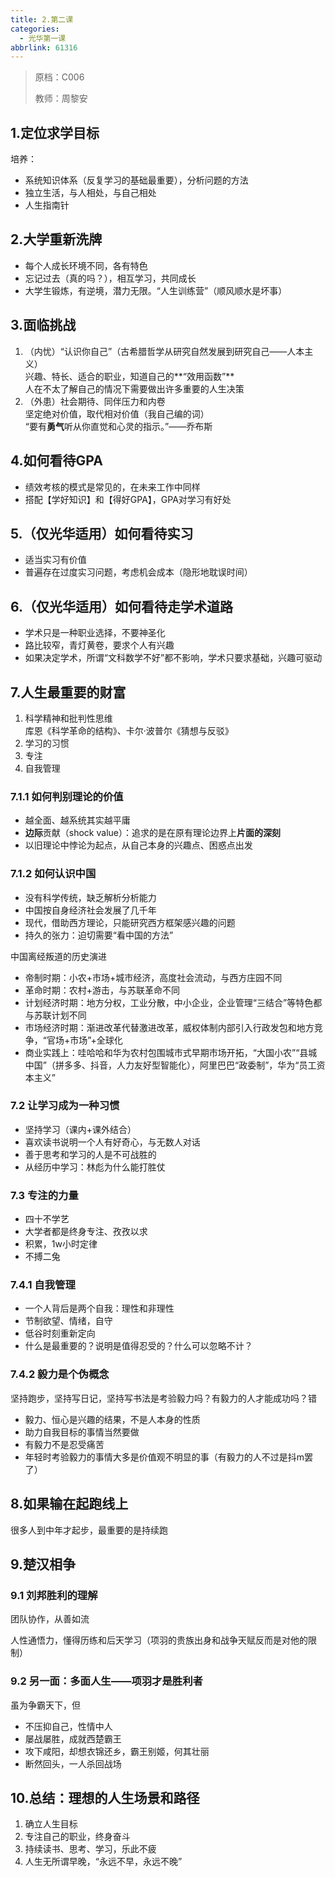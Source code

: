 ```yaml
---
title: 2.第二课
categories:
  - 光华第一课
abbrlink: 61316
---
```

> 原档：C006
>
> 教师：周黎安

## 1.定位求学目标

培养：

- 系统知识体系（反复学习的基础最重要），分析问题的方法
- 独立生活，与人相处，与自己相处
- 人生指南针

## 2.大学重新洗牌

- 每个人成长环境不同，各有特色
- 忘记过去（真的吗？），相互学习，共同成长
- 大学生锻炼，有逆境，潜力无限。“人生训练营”（顺风顺水是坏事）

## 3.面临挑战

1. （内忧）“认识你自己”（古希腊哲学从研究自然发展到研究自己——人本主义）<br>兴趣、特长、适合的职业，知道自己的**“效用函数”**<br>人在不太了解自己的情况下需要做出许多重要的人生决策
2. （外患）社会期待、同伴压力和内卷<br>坚定绝对价值，取代相对价值（我自己编的词）<br>“要有**勇气**听从你直觉和心灵的指示。”——乔布斯

## 4.如何看待GPA

- 绩效考核的模式是常见的，在未来工作中同样
- 搭配【学好知识】和【得好GPA】，GPA对学习有好处

## 5.（仅光华适用）如何看待实习

- 适当实习有价值
- 普遍存在过度实习问题，考虑机会成本（隐形地耽误时间）

## 6.（仅光华适用）如何看待走学术道路

- 学术只是一种职业选择，不要神圣化
- 路比较窄，青灯黄卷，要求个人有兴趣
- 如果决定学术，所谓“文科数学不好”都不影响，学术只要求基础，兴趣可驱动

## 7.人生最重要的财富

1. 科学精神和批判性思维<br>库恩《科学革命的结构》、卡尔·波普尔《猜想与反驳》
2. 学习的习惯
3. 专注
4. 自我管理

### 7.1.1 如何判别理论的价值

- 越全面、越系统其实越平庸
- **边际**贡献（shock value）：追求的是在原有理论边界上**片面的深刻**
- 以旧理论中悖论为起点，从自己本身的兴趣点、困惑点出发

### 7.1.2 如何认识中国

- 没有科学传统，缺乏解析分析能力
- 中国按自身经济社会发展了几千年
- 现代，借助西方理论，只能研究西方框架感兴趣的问题
- 持久的张力：迫切需要“看中国的方法”

中国离经叛道的历史演进

- 帝制时期：小农+市场+城市经济，高度社会流动，与西方庄园不同
- 革命时期：农村+游击，与苏联革命不同
- 计划经济时期：地方分权，工业分散，中小企业，企业管理“三结合”等特色都与苏联计划不同
- 市场经济时期：渐进改革代替激进改革，威权体制内部引入行政发包和地方竞争，“官场+市场”+全球化
- 商业实践上：哇哈哈和华为农村包围城市式早期市场开拓，“大国小农”“县城中国”（拼多多、抖音，人力友好型智能化），阿里巴巴“政委制”，华为“员工资本主义”

### 7.2 让学习成为一种习惯

- 坚持学习（课内+课外结合）
- 喜欢读书说明一个人有好奇心，与无数人对话
- 善于思考和学习的人是不可战胜的
- 从经历中学习：林彪为什么能打胜仗

### 7.3 专注的力量

- 四十不学艺
- 大学者都是终身专注、孜孜以求
- 积累，1w小时定律
- 不搏二兔

### 7.4.1 自我管理

- 一个人背后是两个自我：理性和非理性
- 节制欲望、情绪，自守
- 低谷时刻重新定向
- 什么是最重要的？说明是值得忍受的？什么可以忽略不计？

### 7.4.2 毅力是个伪概念

坚持跑步，坚持写日记，坚持写书法是考验毅力吗？有毅力的人才能成功吗？错

- 毅力、恒心是兴趣的结果，不是人本身的性质
- 助力自我目标的事情当然要做
- 有毅力不是忍受痛苦
- 年轻时考验毅力的事情大多是价值观不明显的事（有毅力的人不过是抖m罢了）

## 8.如果输在起跑线上

很多人到中年才起步，最重要的是持续跑

## 9.楚汉相争

### 9.1 刘邦胜利的理解

团队协作，从善如流

人性通悟力，懂得历练和后天学习（项羽的贵族出身和战争天赋反而是对他的限制）

### 9.2 另一面：多面人生——项羽才是胜利者

虽为争霸天下，但

- 不压抑自己，性情中人
- 屡战屡胜，成就西楚霸王
- 攻下咸阳，却想衣锦还乡，霸王别姬，何其壮丽
- 断然回头，一人杀回战场

## 10.总结：理想的人生场景和路径

1. 确立人生目标
2. 专注自己的职业，终身奋斗
3. 持续读书、思考、学习，乐此不疲
4. 人生无所谓早晚，“永远不早，永远不晚”